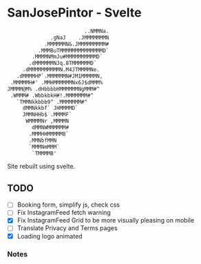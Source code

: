# SanJosePintor - Svelte

```txt
                         ..NMMNa.
              .gNaJ    .JMMMMMMMN
            .MMMMMMN&.JMMMMMMMMM#
          .MMMBuTMMMMMMMMMMMMMMD`
        .MMMMNMmJu#MMMMMMMMMMD`
       .dMMMMMMNJq.8TMMMMMMD`
     .dMMMMMMMMMMN.M4JTMMMMNe.
   .dMMMMHP`.MMMMMMN#JM1MMMMMN,
 .MMMMMH#' .MMHMMMMMMNx6J$dMMM%
JMMMM@M% .dHbbbbHMMMMMMNgMMM#^
 .WMMM# .WbbkbkH#!.MMMMMMM#^
   `TMMNkkbbb9^ .MMMMMMM#^
     dMMNkkbf` JHMMMMD`
     JMMNHHb$ .MMMMF`
      WMMMMNr ,MMMMN
        dMMNWMMMMMM#
       .MMMHHMMMMM8`
       .MMNbfMMN
       `MMMNmMMM`
        `TMMMMB'
```

Site rebuilt using svelte.

## TODO

- [ ] Booking form, simplify js, check css
- [ ] Fix InstagramFeed fetch warning
- [x] Fix InstagramFeed Grid to be more visually pleasing on mobile
- [ ] Translate Privacy and Terms pages
- [x] Loading logo animated

### Notes
